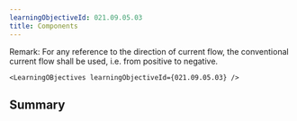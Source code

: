 ```yaml
---
learningObjectiveId: 021.09.05.03
title: Components
---
```


Remark: For any reference to the direction of current flow, the conventional
current flow shall be used, i.e. from positive to negative.

```tsx eval
<LearningOBjectives learningObjectiveId={021.09.05.03} />
```

## Summary
